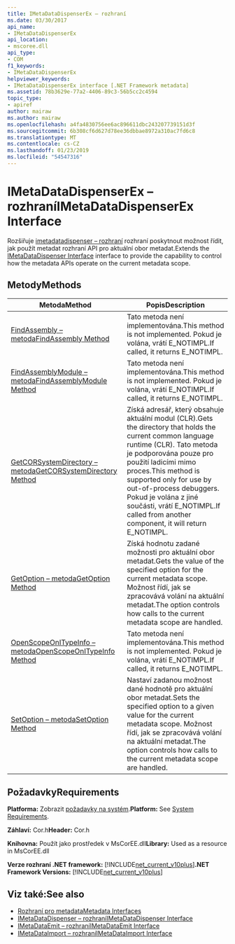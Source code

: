 ```yaml
---
title: IMetaDataDispenserEx – rozhraní
ms.date: 03/30/2017
api_name:
- IMetaDataDispenserEx
api_location:
- mscoree.dll
api_type:
- COM
f1_keywords:
- IMetaDataDispenserEx
helpviewer_keywords:
- IMetaDataDispenserEx interface [.NET Framework metadata]
ms.assetid: 78b3629e-77a2-4406-89c3-56b5cc2c4594
topic_type:
- apiref
author: mairaw
ms.author: mairaw
ms.openlocfilehash: a4fa4830756ee6ac896611dbc243207739151d3f
ms.sourcegitcommit: 6b308cf6d627d78ee36dbbae8972a310ac7fd6c8
ms.translationtype: MT
ms.contentlocale: cs-CZ
ms.lasthandoff: 01/23/2019
ms.locfileid: "54547316"
---
```

# <a name="imetadatadispenserex-interface"></a><span data-ttu-id="fa29e-102">IMetaDataDispenserEx – rozhraní</span><span class="sxs-lookup"><span data-stu-id="fa29e-102">IMetaDataDispenserEx Interface</span></span>
<span data-ttu-id="fa29e-103">Rozšiřuje [imetadatadispenser – rozhraní](../../../../docs/framework/unmanaged-api/metadata/imetadatadispenser-interface.md) rozhraní poskytnout možnost řídit, jak použít metadat rozhraní API pro aktuální obor metadat.</span><span class="sxs-lookup"><span data-stu-id="fa29e-103">Extends the [IMetaDataDispenser Interface](../../../../docs/framework/unmanaged-api/metadata/imetadatadispenser-interface.md) interface to provide the capability to control how the metadata APIs operate on the current metadata scope.</span></span>  
  
## <a name="methods"></a><span data-ttu-id="fa29e-104">Metody</span><span class="sxs-lookup"><span data-stu-id="fa29e-104">Methods</span></span>  
  
|<span data-ttu-id="fa29e-105">Metoda</span><span class="sxs-lookup"><span data-stu-id="fa29e-105">Method</span></span>|<span data-ttu-id="fa29e-106">Popis</span><span class="sxs-lookup"><span data-stu-id="fa29e-106">Description</span></span>|  
|------------|-----------------|  
|[<span data-ttu-id="fa29e-107">FindAssembly – metoda</span><span class="sxs-lookup"><span data-stu-id="fa29e-107">FindAssembly Method</span></span>](../../../../docs/framework/unmanaged-api/metadata/imetadatadispenserex-findassembly-method.md)|<span data-ttu-id="fa29e-108">Tato metoda není implementována.</span><span class="sxs-lookup"><span data-stu-id="fa29e-108">This method is not implemented.</span></span> <span data-ttu-id="fa29e-109">Pokud je volána, vrátí E_NOTIMPL.</span><span class="sxs-lookup"><span data-stu-id="fa29e-109">If called, it returns E_NOTIMPL.</span></span>|  
|[<span data-ttu-id="fa29e-110">FindAssemblyModule – metoda</span><span class="sxs-lookup"><span data-stu-id="fa29e-110">FindAssemblyModule Method</span></span>](../../../../docs/framework/unmanaged-api/metadata/imetadatadispenserex-findassemblymodule-method.md)|<span data-ttu-id="fa29e-111">Tato metoda není implementována.</span><span class="sxs-lookup"><span data-stu-id="fa29e-111">This method is not implemented.</span></span> <span data-ttu-id="fa29e-112">Pokud je volána, vrátí E_NOTIMPL.</span><span class="sxs-lookup"><span data-stu-id="fa29e-112">If called, it returns E_NOTIMPL.</span></span>|  
|[<span data-ttu-id="fa29e-113">GetCORSystemDirectory – metoda</span><span class="sxs-lookup"><span data-stu-id="fa29e-113">GetCORSystemDirectory Method</span></span>](../../../../docs/framework/unmanaged-api/metadata/imetadatadispenserex-getcorsystemdirectory-method.md)|<span data-ttu-id="fa29e-114">Získá adresář, který obsahuje aktuální modul (CLR).</span><span class="sxs-lookup"><span data-stu-id="fa29e-114">Gets the directory that holds the current common language runtime (CLR).</span></span> <span data-ttu-id="fa29e-115">Tato metoda je podporována pouze pro použití ladicími mimo proces.</span><span class="sxs-lookup"><span data-stu-id="fa29e-115">This method is supported only for use by out-of-process debuggers.</span></span> <span data-ttu-id="fa29e-116">Pokud je volána z jiné součásti, vrátí E_NOTIMPL.</span><span class="sxs-lookup"><span data-stu-id="fa29e-116">If called from another component, it will return E_NOTIMPL.</span></span>|  
|[<span data-ttu-id="fa29e-117">GetOption – metoda</span><span class="sxs-lookup"><span data-stu-id="fa29e-117">GetOption Method</span></span>](../../../../docs/framework/unmanaged-api/metadata/imetadatadispenserex-getoption-method.md)|<span data-ttu-id="fa29e-118">Získá hodnotu zadané možnosti pro aktuální obor metadat.</span><span class="sxs-lookup"><span data-stu-id="fa29e-118">Gets the value of the specified option for the current metadata scope.</span></span> <span data-ttu-id="fa29e-119">Možnost řídí, jak se zpracovává volání na aktuální metadat.</span><span class="sxs-lookup"><span data-stu-id="fa29e-119">The option controls how calls to the current metadata scope are handled.</span></span>|  
|[<span data-ttu-id="fa29e-120">OpenScopeOnITypeInfo – metoda</span><span class="sxs-lookup"><span data-stu-id="fa29e-120">OpenScopeOnITypeInfo Method</span></span>](../../../../docs/framework/unmanaged-api/metadata/imetadatadispenserex-openscopeonitypeinfo-method.md)|<span data-ttu-id="fa29e-121">Tato metoda není implementována.</span><span class="sxs-lookup"><span data-stu-id="fa29e-121">This method is not implemented.</span></span> <span data-ttu-id="fa29e-122">Pokud je volána, vrátí E_NOTIMPL.</span><span class="sxs-lookup"><span data-stu-id="fa29e-122">If called, it returns E_NOTIMPL.</span></span>|  
|[<span data-ttu-id="fa29e-123">SetOption – metoda</span><span class="sxs-lookup"><span data-stu-id="fa29e-123">SetOption Method</span></span>](../../../../docs/framework/unmanaged-api/metadata/imetadatadispenserex-setoption-method.md)|<span data-ttu-id="fa29e-124">Nastaví zadanou možnost dané hodnotě pro aktuální obor metadat.</span><span class="sxs-lookup"><span data-stu-id="fa29e-124">Sets the specified option to a given value for the current metadata scope.</span></span> <span data-ttu-id="fa29e-125">Možnost řídí, jak se zpracovává volání na aktuální metadat.</span><span class="sxs-lookup"><span data-stu-id="fa29e-125">The option controls how calls to the current metadata scope are handled.</span></span>|  
  
## <a name="requirements"></a><span data-ttu-id="fa29e-126">Požadavky</span><span class="sxs-lookup"><span data-stu-id="fa29e-126">Requirements</span></span>  
 <span data-ttu-id="fa29e-127">**Platforma:** Zobrazit [požadavky na systém](../../../../docs/framework/get-started/system-requirements.md).</span><span class="sxs-lookup"><span data-stu-id="fa29e-127">**Platform:** See [System Requirements](../../../../docs/framework/get-started/system-requirements.md).</span></span>  
  
 <span data-ttu-id="fa29e-128">**Záhlaví:** Cor.h</span><span class="sxs-lookup"><span data-stu-id="fa29e-128">**Header:** Cor.h</span></span>  
  
 <span data-ttu-id="fa29e-129">**Knihovna:** Použít jako prostředek v MsCorEE.dll</span><span class="sxs-lookup"><span data-stu-id="fa29e-129">**Library:** Used as a resource in MsCorEE.dll</span></span>  
  
 <span data-ttu-id="fa29e-130">**Verze rozhraní .NET framework:** [!INCLUDE[net_current_v10plus](../../../../includes/net-current-v10plus-md.md)]</span><span class="sxs-lookup"><span data-stu-id="fa29e-130">**.NET Framework Versions:** [!INCLUDE[net_current_v10plus](../../../../includes/net-current-v10plus-md.md)]</span></span>  
  
## <a name="see-also"></a><span data-ttu-id="fa29e-131">Viz také:</span><span class="sxs-lookup"><span data-stu-id="fa29e-131">See also</span></span>
- [<span data-ttu-id="fa29e-132">Rozhraní pro metadata</span><span class="sxs-lookup"><span data-stu-id="fa29e-132">Metadata Interfaces</span></span>](../../../../docs/framework/unmanaged-api/metadata/metadata-interfaces.md)
- [<span data-ttu-id="fa29e-133">IMetaDataDispenser – rozhraní</span><span class="sxs-lookup"><span data-stu-id="fa29e-133">IMetaDataDispenser Interface</span></span>](../../../../docs/framework/unmanaged-api/metadata/imetadatadispenser-interface.md)
- [<span data-ttu-id="fa29e-134">IMetaDataEmit – rozhraní</span><span class="sxs-lookup"><span data-stu-id="fa29e-134">IMetaDataEmit Interface</span></span>](../../../../docs/framework/unmanaged-api/metadata/imetadataemit-interface.md)
- [<span data-ttu-id="fa29e-135">IMetaDataImport – rozhraní</span><span class="sxs-lookup"><span data-stu-id="fa29e-135">IMetaDataImport Interface</span></span>](../../../../docs/framework/unmanaged-api/metadata/imetadataimport-interface.md)
